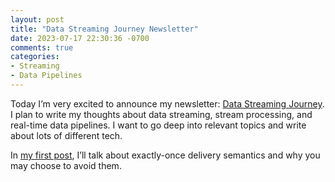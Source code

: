 ```yaml
---
layout: post
title: "Data Streaming Journey Newsletter"
date: 2023-07-17 22:30:36 -0700
comments: true
categories: 
- Streaming
- Data Pipelines
---
```


Today I’m very excited to announce my newsletter: [Data Streaming Journey](https://streamingdata.substack.com). I plan to write my thoughts about data streaming, stream processing, and real-time data pipelines. I want to go deep into relevant topics and write about lots of different tech.

In [my first post](https://streamingdata.substack.com/p/do-you-really-need-exactly-once-delivery), I’ll talk about exactly-once delivery semantics and why you may choose to avoid them.
